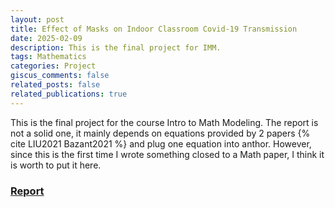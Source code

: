 ```yaml
---
layout: post
title: Effect of Masks on Indoor Classroom Covid-19 Transmission
date: 2025-02-09
description: This is the final project for IMM.
tags: Mathematics
categories: Project
giscus_comments: false
related_posts: false
related_publications: true
---
```


This is the final project for the course Intro to Math Modeling. The report is not a solid one, it mainly depends on equations provided by 2 papers {% cite LIU2021 Bazant2021 %} and plug one equation into anthor. However, since this is the first time I wrote something closed to a Math paper, I think it is worth to put it here.

### [**Report**](/assets/pdf/IMM.pdf)
